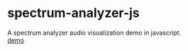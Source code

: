 spectrum-analyzer-js
====================

A spectrum analyzer audio visualization demo in javascript.  
[demo](http://gilian.web.elte.hu/dsp/audio_visualization/index.html)
